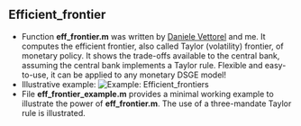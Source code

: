 
## Efficient\_frontier

  - Function **eff\_frontier.m** was written by [Daniele
    Vettorel](http://vettorel.mit.edu/) and me. It computes the
    efficient frontier, also called Taylor (volatility) frontier, of
    monetary policy. It shows the trade-offs available to the central
    bank, assuming the central bank implements a Taylor rule. Flexible
    and easy-to-use, it can be applied to any monetary DSGE
    model\!
  - Illustrative example: ![Example:
    Efficient\_frontiers](example_efficient_frontier.png)
  - File **eff\_frontier\_example.m** provides a minimal working
    example to illustrate the power of **eff\_frontier.m**. The use of a
    three-mandate Taylor rule is illustrated.
